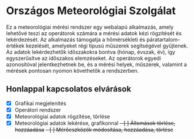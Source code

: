 # Országos Meteorológiai Szolgálat

Ez a meteorológiai mérési rendszer egy webalapú alkalmazás, amely lehetővé teszi az operátorok számára a mérési adatok kézi rögzítését és lekérdezését. Az alkalmazás támogatja a hőmérsékleti és páratartalom-értékek kezelését, amelyeket régi típusú műszerek segítségével gyűjtenek. Az adatok lekérdezhetők időszakokra bontva (hónap, évszak, év), így egyszerűsítve az időszakos elemzéseket. Az operátorok egyedi azonosítóval jelentkezhetnek be, és a mérési helyek, műszerek, valamint a mérések pontosan nyomon követhetők a rendszerben.

## Honlappal kapcsolatos elvárások

- [x] Grafikai megjelenítés
- [x] Operátori rendszer
- [x] Meteorológiai adatok rögzítése, törlése
- [x] Meteorológiai adatok lekérése, grafikonnal
~~- [ ] Állomások törlése, hozzáadása~~
~~- [ ] Mérőeszközök módosítása, hozzáadása, törlése~~
